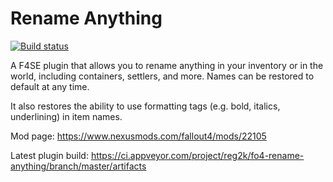 # Rename Anything
[![Build status](https://ci.appveyor.com/api/projects/status/github/reg2k/fo4-rename-anything?branch=master&svg=true)](https://ci.appveyor.com/project/reg2k/fo4-rename-anything/branch/master)

A F4SE plugin that allows you to rename anything in your inventory or in the world, including containers, settlers, and more. Names can be restored to default at any time.

It also restores the ability to use formatting tags (e.g. bold, italics, underlining) in item names.

Mod page: https://www.nexusmods.com/fallout4/mods/22105

Latest plugin build:
https://ci.appveyor.com/project/reg2k/fo4-rename-anything/branch/master/artifacts
